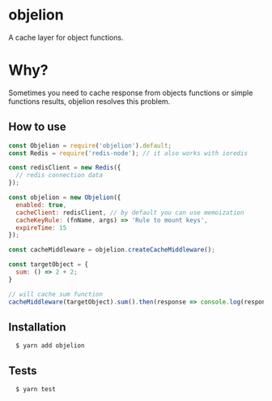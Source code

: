 # objelion

A cache layer for object functions.

# Why?

Sometimes you need to cache response from objects functions or 
simple functions results, objelion resolves this problem.

## How to use

```js
const Objelion = require('objelion').default;
const Redis = require('redis-node'); // it also works with ioredis

const redisClient = new Redis({
  // redis connection data
});

const objelion = new Objelion({
  enabled: true,
  cacheClient: redisClient, // by default you can use memoization
  cacheKeyRule: (fnName, args) => 'Rule to mount keys',
  expireTime: 15
});

const cacheMiddleware = objelion.createCacheMiddleware();

const targetObject = {
  sum: () => 2 + 2;
}

// will cache sum function
cacheMiddleware(targetObject).sum().then(response => console.log(response)) // 4

```

## Installation

```
  $ yarn add objelion
```

## Tests

```
  $ yarn test
```
